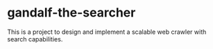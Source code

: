 # gandalf-the-searcher
This is a project to design and implement a scalable web crawler with search capabilities.
